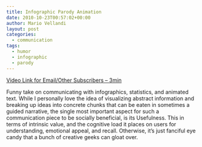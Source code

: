 ```yaml
---
title: Infographic Parody Animation
date: 2010-10-23T00:57:02+00:00
author: Mario Vellandi
layout: post
categories:
  - communication
tags:
  - humor
  - infographic
  - parody
---
```

[Video Link for Email/Other Subscribers &#8211; 3min](http://www.vimeo.com/15869378)

Funny take on communicating with infographics, statistics, and animated text. While I personally love the idea of visualizing abstract information and breaking up ideas into concrete chunks that can be eaten in sometimes a guided narrative, the single most important aspect for such a communication piece to be socially beneficial, is its Usefulness. This in terms of intrinsic value, and the cognitive load it places on users for understanding, emotional appeal, and recall. Otherwise, it&#8217;s just fanciful eye candy that a bunch of creative geeks can gloat over.
